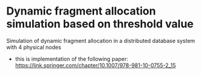 # Dynamic fragment allocation simulation based on threshold value
Simulation of dynamic fragment allocation in a distributed database system with 4 physical nodes
- this is implementation of the following paper: 
https://link.springer.com/chapter/10.1007/978-981-10-0755-2_15

